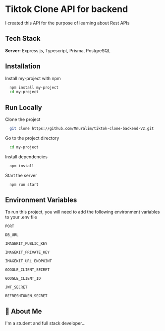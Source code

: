 # Tiktok Clone API for backend

I created this API for the purpose of learning about Rest APIs

## Tech Stack

**Server:** Express js, Typescript, Prisma, PostgreSQL

## Installation

Install my-project with npm

```bash
  npm install my-project
  cd my-project
```

## Run Locally

Clone the project

```bash
  git clone https://github.com/Mnuralim/tiktok-clone-backend-V2.git
```

Go to the project directory

```bash
  cd my-project
```

Install dependencies

```bash
  npm install
```

Start the server

```bash
  npm run start
```

## Environment Variables

To run this project, you will need to add the following environment variables to your .env file

`PORT`

`DB_URL`

`IMAGEKIT_PUBLIC_KEY`

`IMAGEKIT_PRIVATE_KEY`

`IMAGEKIT_URL_ENDPOINT`

`GOOGLE_CLIENT_SECRET`

`GOOGLE_CLIENT_ID`

`JWT_SECRET`

`REFRESHTOKEN_SECRET`

## 🚀 About Me

I'm a student and full stack developer...
